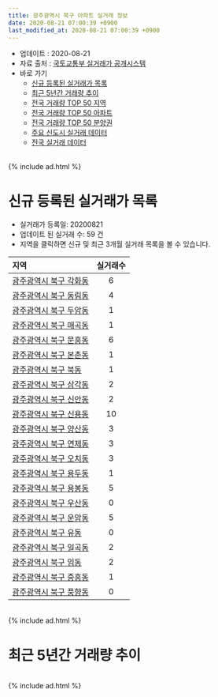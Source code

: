 ```yaml
---
title: 광주광역시 북구 아파트 실거래 정보
date: 2020-08-21 07:00:39 +0900
last_modified_at: 2020-08-21 07:00:39 +0900
---
```


* 업데이트 : 2020-08-21
* 자료 출처 : [국토교통부 실거래가 공개시스템](http://rt.molit.go.kr)
* 바로 가기
    * [신규 등록된 실거래가 목록](#신규-등록된-실거래가-목록)
    * [최근 5년간 거래량 추이](#최근-5년간-거래량-추이)
    * [전국 거래량 TOP 50 지역](https://inasie.github.io/apt-trade-info/최근-3개월-전국에서-가장-거래가-많이-발생한-지역)
    * [전국 거래량 TOP 50 아파트](https://inasie.github.io/apt-trade-info/최근-3개월-전국에서-가장-거래가-많이-발생한-아파트)
    * [전국 거래량 TOP 50 분양권](https://inasie.github.io/apt-trade-info/최근-3개월-전국에서-가장-거래가-많이-발생한-분양권)
    * [주요 신도시 실거래 데이터](https://inasie.github.io/apt-trade-info/주요-신도시)
    * [전국 실거래 데이터](https://inasie.github.io/apt-trade-info/전국)

<br>
{% include ad.html %}
<br>

# 신규 등록된 실거래가 목록
* 실거래가 등록일: 20200821
* 업데이트 된 실거래 수: 59 건
* 지역을 클릭하면 신규 및 최근 3개월 실거래 목록을 볼 수 있습니다.


|지역|실거래수|
|:---|:---:|
|[광주광역시 북구 각화동](https://inasie.github.io/apt-trade-info/광주광역시-북구-각화동)|6|
|[광주광역시 북구 동림동](https://inasie.github.io/apt-trade-info/광주광역시-북구-동림동)|4|
|[광주광역시 북구 두암동](https://inasie.github.io/apt-trade-info/광주광역시-북구-두암동)|1|
|[광주광역시 북구 매곡동](https://inasie.github.io/apt-trade-info/광주광역시-북구-매곡동)|1|
|[광주광역시 북구 문흥동](https://inasie.github.io/apt-trade-info/광주광역시-북구-문흥동)|6|
|[광주광역시 북구 본촌동](https://inasie.github.io/apt-trade-info/광주광역시-북구-본촌동)|1|
|[광주광역시 북구 북동](https://inasie.github.io/apt-trade-info/광주광역시-북구-북동)|1|
|[광주광역시 북구 삼각동](https://inasie.github.io/apt-trade-info/광주광역시-북구-삼각동)|2|
|[광주광역시 북구 신안동](https://inasie.github.io/apt-trade-info/광주광역시-북구-신안동)|2|
|[광주광역시 북구 신용동](https://inasie.github.io/apt-trade-info/광주광역시-북구-신용동)|10|
|[광주광역시 북구 양산동](https://inasie.github.io/apt-trade-info/광주광역시-북구-양산동)|3|
|[광주광역시 북구 연제동](https://inasie.github.io/apt-trade-info/광주광역시-북구-연제동)|3|
|[광주광역시 북구 오치동](https://inasie.github.io/apt-trade-info/광주광역시-북구-오치동)|3|
|[광주광역시 북구 용두동](https://inasie.github.io/apt-trade-info/광주광역시-북구-용두동)|1|
|[광주광역시 북구 용봉동](https://inasie.github.io/apt-trade-info/광주광역시-북구-용봉동)|5|
|[광주광역시 북구 우산동](https://inasie.github.io/apt-trade-info/광주광역시-북구-우산동)|0|
|[광주광역시 북구 운암동](https://inasie.github.io/apt-trade-info/광주광역시-북구-운암동)|5|
|[광주광역시 북구 유동](https://inasie.github.io/apt-trade-info/광주광역시-북구-유동)|0|
|[광주광역시 북구 일곡동](https://inasie.github.io/apt-trade-info/광주광역시-북구-일곡동)|2|
|[광주광역시 북구 임동](https://inasie.github.io/apt-trade-info/광주광역시-북구-임동)|2|
|[광주광역시 북구 중흥동](https://inasie.github.io/apt-trade-info/광주광역시-북구-중흥동)|1|
|[광주광역시 북구 풍향동](https://inasie.github.io/apt-trade-info/광주광역시-북구-풍향동)|0|


<br>
{% include ad.html %}
<br>

# 최근 5년간 거래량 추이


<div style="width:100%;">
    <canvas id="deal_progress" height="200"></canvas>
</div>

<script>
new Chart(document.getElementById("deal_progress"), {
    type: 'line',
    data: {
        labels: ['201508','201509','201510','201511','201512','201601','201602','201603','201604','201605','201606','201607','201608','201609','201610','201611','201612','201701','201702','201703','201704','201705','201706','201707','201708','201709','201710','201711','201712','201801','201802','201803','201804','201805','201806','201807','201808','201809','201810','201811','201812','201901','201902','201903','201904','201905','201906','201907','201908','201909','201910','201911','201912','202001','202002','202003','202004','202005','202006','202007','202008'],
        datasets: [{
            label: '매매',
            pointRadius: 1,
            data: [490, 525, 566, 468, 380, 357, 404, 460, 455, 418, 455, 517, 535, 532, 606, 531, 446, 430, 573, 553, 497, 509, 570, 466, 516, 597, 549, 599, 538, 1020, 779, 1020, 715, 747, 699, 764, 864, 862, 964, 624, 487, 588, 509, 550, 515, 547, 492, 587, 656, 632, 719, 681, 724, 714, 1003, 675, 568, 1008, 1053, 819, 253],
            borderColor: "rgba(255, 201, 14, 1)",
            backgroundColor: "rgba(255, 201, 14, 0.5)",
            fill: false,
            lineTension: 0
        },{
            label: '전월세',
            pointRadius: 1,
            data: [313, 303, 310, 278, 280, 317, 344, 332, 316, 326, 374, 344, 333, 288, 280, 257, 315, 297, 399, 406, 360, 323, 377, 398, 426, 431, 359, 404, 421, 494, 428, 490, 377, 394, 446, 476, 407, 382, 389, 309, 344, 406, 392, 486, 443, 558, 699, 505, 507, 422, 448, 427, 425, 512, 458, 326, 412, 581, 660, 468, 175],
            borderColor: "rgba(0, 141, 185, 1)",
            backgroundColor: "rgba(0, 141, 185, 0.5)",
            fill: false,
            lineTension: 0
        }
        ]
    },
    options: {
        responsive: true,
        title: {
            display: false
        },
        tooltips: {
            mode: 'index',
            intersect: false
        },
        hover: {
            mode: 'nearest',
            intersect: true
        },
        scales: {
            xAxes: [{
                display: true,
                scaleLabel: {
                    display: true,
                    labelString: '년/월'
                }
            }],
            yAxes: [{
                display: true,
                ticks: {
                    suggestedMin: 0,
                },
                scaleLabel: {
                    display: true,
                    labelString: '실거래 수'
                }
            }]
        }
    }
});

</script>


<br>
{% include ad.html %}
<br>


